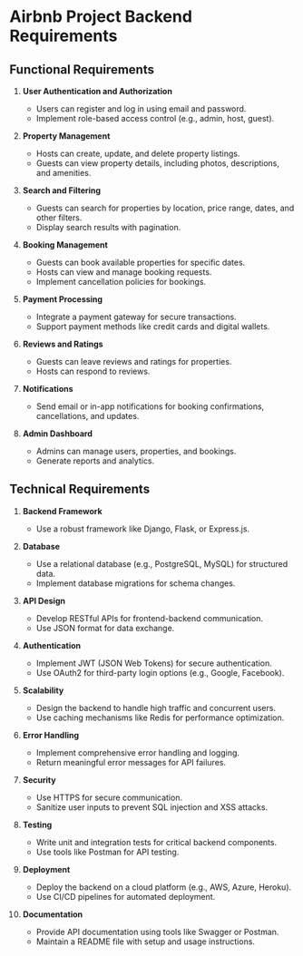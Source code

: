 # Airbnb Project Backend Requirements

## Functional Requirements
1. **User Authentication and Authorization**
    - Users can register and log in using email and password.
    - Implement role-based access control (e.g., admin, host, guest).

2. **Property Management**
    - Hosts can create, update, and delete property listings.
    - Guests can view property details, including photos, descriptions, and amenities.

3. **Search and Filtering**
    - Guests can search for properties by location, price range, dates, and other filters.
    - Display search results with pagination.

4. **Booking Management**
    - Guests can book available properties for specific dates.
    - Hosts can view and manage booking requests.
    - Implement cancellation policies for bookings.

5. **Payment Processing**
    - Integrate a payment gateway for secure transactions.
    - Support payment methods like credit cards and digital wallets.

6. **Reviews and Ratings**
    - Guests can leave reviews and ratings for properties.
    - Hosts can respond to reviews.

7. **Notifications**
    - Send email or in-app notifications for booking confirmations, cancellations, and updates.

8. **Admin Dashboard**
    - Admins can manage users, properties, and bookings.
    - Generate reports and analytics.

## Technical Requirements
1. **Backend Framework**
    - Use a robust framework like Django, Flask, or Express.js.

2. **Database**
    - Use a relational database (e.g., PostgreSQL, MySQL) for structured data.
    - Implement database migrations for schema changes.

3. **API Design**
    - Develop RESTful APIs for frontend-backend communication.
    - Use JSON format for data exchange.

4. **Authentication**
    - Implement JWT (JSON Web Tokens) for secure authentication.
    - Use OAuth2 for third-party login options (e.g., Google, Facebook).

5. **Scalability**
    - Design the backend to handle high traffic and concurrent users.
    - Use caching mechanisms like Redis for performance optimization.

6. **Error Handling**
    - Implement comprehensive error handling and logging.
    - Return meaningful error messages for API failures.

7. **Security**
    - Use HTTPS for secure communication.
    - Sanitize user inputs to prevent SQL injection and XSS attacks.

8. **Testing**
    - Write unit and integration tests for critical backend components.
    - Use tools like Postman for API testing.

9. **Deployment**
    - Deploy the backend on a cloud platform (e.g., AWS, Azure, Heroku).
    - Use CI/CD pipelines for automated deployment.

10. **Documentation**
     - Provide API documentation using tools like Swagger or Postman.
     - Maintain a README file with setup and usage instructions.
